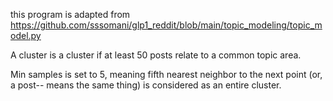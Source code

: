 this program is adapted from
https://github.com/sssomani/glp1_reddit/blob/main/topic_modeling/topic_model.py

A cluster is a cluster if at least 50 posts relate to a common topic area.

Min samples is set to 5, meaning fifth nearest neighbor to the next point (or,
a post-- means the same thing) is considered as an entire cluster.